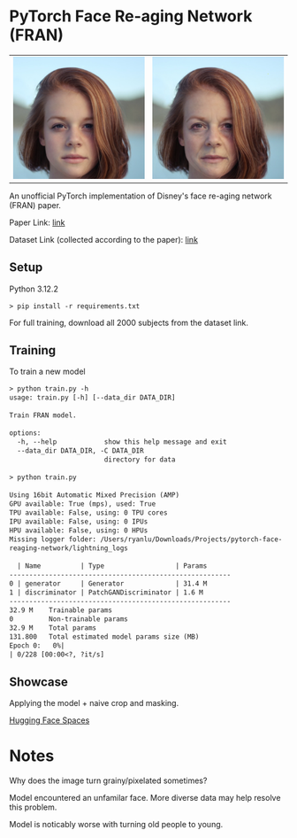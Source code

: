 # PyTorch Face Re-aging Network (FRAN)

<table>
  <tr>
    <td><img src="example-images/input_example_img.png" alt="Image Alt Text" style="width: 400px;"/></td>
    <td><img src="example-images/output_example_img.png" alt="Image Alt Text" style="width: 400px;"/></td>
  </tr>
</table>


An unofficial PyTorch implementation of Disney's face re-aging network (FRAN) paper.

Paper Link: [link](https://studios.disneyresearch.com/2022/11/30/production-ready-face-re-aging-for-visual-effects/)

Dataset Link (collected according to the paper): [link](https://www.kaggle.com/datasets/penpentled/aged-synthetic-images)

## Setup
Python 3.12.2

```console
> pip install -r requirements.txt
```

For full training, download all 2000 subjects from the dataset link.

## Training
To train a new model
```console
> python train.py -h
usage: train.py [-h] [--data_dir DATA_DIR]

Train FRAN model.

options:
  -h, --help            show this help message and exit
  --data_dir DATA_DIR, -C DATA_DIR
                        directory for data

> python train.py

Using 16bit Automatic Mixed Precision (AMP)
GPU available: True (mps), used: True
TPU available: False, using: 0 TPU cores
IPU available: False, using: 0 IPUs
HPU available: False, using: 0 HPUs
Missing logger folder: /Users/ryanlu/Downloads/Projects/pytorch-face-reaging-network/lightning_logs

  | Name          | Type                  | Params
--------------------------------------------------------
0 | generator     | Generator             | 31.4 M
1 | discriminator | PatchGANDiscriminator | 1.6 M 
--------------------------------------------------------
32.9 M    Trainable params
0         Non-trainable params
32.9 M    Total params
131.800   Total estimated model params size (MB)
Epoch 0:   0%|                                                                       | 0/228 [00:00<?, ?it/s]
```

## Showcase
Applying the model + naive crop and masking.

[Hugging Face Spaces](https://huggingface.co/spaces/penpen/age-transformation)

# Notes
Why does the image turn grainy/pixelated sometimes?

Model encountered an unfamilar face. More diverse data may help resolve this problem. 

Model is noticably worse with turning old people to young.  

